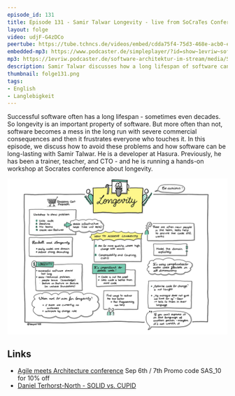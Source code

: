 ```yaml
---
episode_id: 131
title: Episode 131 - Samir Talwar Longevity - live from SoCraTes Conference
layout: folge
video: udjF-G4zDCo
peertube: https://tube.tchncs.de/videos/embed/cdda75f4-75d3-468e-acb0-eea172b8037d
embedded-mp3: https://www.podcaster.de/simpleplayer/?id=show~1evriw~software-architektur-im-stream~pod-ba0a311b31fc48f8b300bccdbd&v=1661628110
mp3: https://1evriw.podcaster.de/software-architektur-im-stream/media/Samir_Talwar_Longevity_-_live_from_SoCraTes_Conference.mp3
description: Samir Talwar discusses how a long lifespan of software can be suppoeted. 
thumbnail: folge131.png
tags:
- English
- Langlebigkeit
---
```


Successful software often has a long lifespan - sometimes even
decades. So longevity is an important property of software. But more
often than not, software becomes a mess in the long run with severe
commercial consequences and then it frustrates everyone who touches
it. In this episode, we discuss how to avoid these problems and how
software can be long-lasting with Samir Talwar. He is a developer at
Hasura. Previously, he has been a trainer, teacher, and CTO - and he
is running a hands-on workshop at Socrates conference about longevity.

![Sketchnotes](/sketchnotes/folge131.jpg)

## Links


* [Agile meets Architecture conference](https://www.agile-meets-architecture.com/) Sep 6th / 7th Promo code SAS_10 for 10% off
* [Daniel Terhorst-North - SOLID vs. CUPID](https://software-architektur.tv/2022/01/27/episode100.html)
